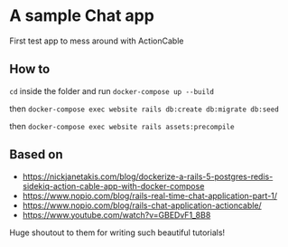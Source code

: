 # A sample Chat app
First test app to mess around with ActionCable

## How to

`cd` inside the folder and run `docker-compose up --build`

then `docker-compose exec website rails db:create db:migrate db:seed`

then `docker-compose exec website rails assets:precompile`

## Based on
- https://nickjanetakis.com/blog/dockerize-a-rails-5-postgres-redis-sidekiq-action-cable-app-with-docker-compose
- https://www.nopio.com/blog/rails-real-time-chat-application-part-1/
- https://www.nopio.com/blog/rails-chat-application-actioncable/
- https://www.youtube.com/watch?v=GBEDvF1_8B8

Huge shoutout to them for writing such beautiful tutorials!
